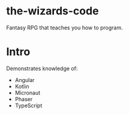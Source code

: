 
# the-wizards-code
Fantasy RPG that teaches you how to program.

# Intro
Demonstrates knowledge of:

- Angular
- Kotlin
- Micronaut
- Phaser
- TypeScript
